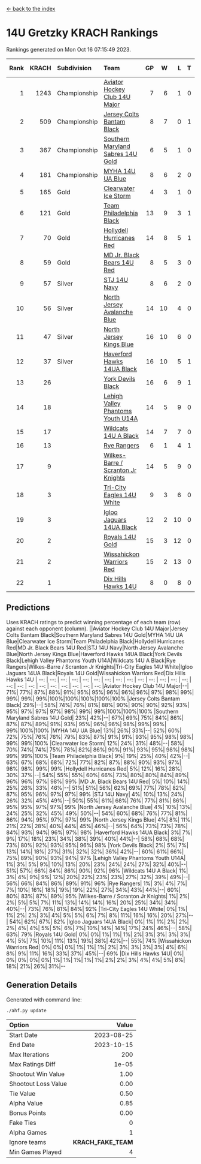 [<- back to the index](readme.md)
# 14U Gretzky KRACH Rankings
Rankings generated on Mon Oct 16 07:15:49 2023.

Rank|KRACH|Subdivision|Team|GP|W|L|T|OTW|OTL|SoS|Exp Wins|Win Diff
---:|---:|:---|:---|---:|---:|---:|---:|---:|---:|---:|---:|---:
1|1243|Championship|[Aviator Hockey Club 14U Major](https://gamesheetstats.com/seasons/3659/teams/140575/schedule)|7|6|1|0|0|0|932|6.8|-0.0
2|509|Championship|[Jersey Colts Bantam Black](https://gamesheetstats.com/seasons/3659/teams/140580/schedule)|8|7|0|1|2|0|42|8.4|0.0
3|367|Championship|[Southern Maryland Sabres 14U Gold](https://gamesheetstats.com/seasons/3659/teams/140588/schedule)|6|5|1|0|0|0|200|5.8|-0.0
4|181|Championship|[MYHA 14U UA Blue](https://gamesheetstats.com/seasons/3659/teams/140583/schedule)|8|6|2|0|0|2|68|6.9|0.0
5|165|Gold|[Clearwater Ice Storm](https://gamesheetstats.com/seasons/3659/teams/142500/schedule)|4|3|1|0|0|0|63|3.9|0.0
6|121|Gold|[Team Philadelphia Black](https://gamesheetstats.com/seasons/3659/teams/140590/schedule)|13|9|3|1|2|1|81|10.4|0.0
7|70|Gold|[Hollydell Hurricanes Red](https://gamesheetstats.com/seasons/3659/teams/140578/schedule)|14|8|5|1|1|1|93|9.4|0.0
8|59|Gold|[MD Jr. Black Bears 14U Red](https://gamesheetstats.com/seasons/3659/teams/140581/schedule)|8|5|3|0|0|0|38|5.9|0.0
9|57|Silver|[STJ 14U Navy](https://gamesheetstats.com/seasons/3659/teams/140589/schedule)|8|6|2|0|0|1|67|6.9|0.0
10|56|Silver|[North Jersey Avalanche Blue](https://gamesheetstats.com/seasons/3659/teams/140584/schedule)|14|10|4|0|0|0|45|10.9|0.0
11|47|Silver|[North Jersey Kings Blue](https://gamesheetstats.com/seasons/3659/teams/140585/schedule)|16|10|6|0|2|1|140|10.9|0.0
12|37|Silver|[Haverford Hawks 14UA Black](https://gamesheetstats.com/seasons/3659/teams/140577/schedule)|16|10|5|1|0|0|60|11.4|0.0
13|26||[York Devils Black](https://gamesheetstats.com/seasons/3659/teams/140595/schedule)|16|6|9|1|0|0|150|7.4|0.0
14|18||[Lehigh Valley Phantoms Youth U14A](https://gamesheetstats.com/seasons/3659/teams/140582/schedule)|14|5|9|0|0|0|115|5.9|0.0
15|17||[Wildcats 14U A Black](https://gamesheetstats.com/seasons/3659/teams/140592/schedule)|14|7|7|0|0|1|136|7.9|0.0
16|13||[Rye Rangers](https://gamesheetstats.com/seasons/3659/teams/140587/schedule)|6|1|4|1|0|0|96|2.4|0.0
17|9||[Wilkes-Barre / Scranton Jr Knights](https://gamesheetstats.com/seasons/3659/teams/140593/schedule)|14|5|9|0|0|0|49|5.9|0.0
18|3||[Tri-City Eagles 14U White](https://gamesheetstats.com/seasons/3659/teams/140591/schedule)|9|3|6|0|0|0|134|3.9|0.0
19|3||[Igloo Jaguars 14UA Black](https://gamesheetstats.com/seasons/3659/teams/140579/schedule)|12|2|10|0|0|0|37|2.9|0.0
20|2||[Royals 14U Gold](https://gamesheetstats.com/seasons/3659/teams/140586/schedule)|15|3|12|0|0|0|96|3.9|0.0
21|2||[Wissahickon Warriors Red](https://gamesheetstats.com/seasons/3659/teams/140594/schedule)|15|2|13|0|0|0|41|2.9|0.0
22|1||[Dix Hills Hawks 14U](https://gamesheetstats.com/seasons/3659/teams/140576/schedule)|8|0|8|0|0|0|31|0.9|0.0

## Predictions
Uses KRACH ratings to predict winning percentage of each team (row) against each opponent (column).
||Aviator Hockey Club 14U Major|Jersey Colts Bantam Black|Southern Maryland Sabres 14U Gold|MYHA 14U UA Blue|Clearwater Ice Storm|Team Philadelphia Black|Hollydell Hurricanes Red|MD Jr. Black Bears 14U Red|STJ 14U Navy|North Jersey Avalanche Blue|North Jersey Kings Blue|Haverford Hawks 14UA Black|York Devils Black|Lehigh Valley Phantoms Youth U14A|Wildcats 14U A Black|Rye Rangers|Wilkes-Barre / Scranton Jr Knights|Tri-City Eagles 14U White|Igloo Jaguars 14UA Black|Royals 14U Gold|Wissahickon Warriors Red|Dix Hills Hawks 14U
| --: | --: | --: | --: | --: | --: | --: | --: | --: | --: | --: | --: | --: | --: | --: | --: | --: | --: | --: | --: | --: | --: | --: 
|Aviator Hockey Club 14U Major|--| 71%| 77%| 87%| 88%| 91%| 95%| 95%| 96%| 96%| 96%| 97%| 98%| 99%| 99%| 99%| 99%|100%|100%|100%|100%|100%
|Jersey Colts Bantam Black| 29%|--| 58%| 74%| 76%| 81%| 88%| 90%| 90%| 90%| 92%| 93%| 95%| 97%| 97%| 97%| 98%| 99%| 99%|100%|100%|100%
|Southern Maryland Sabres 14U Gold| 23%| 42%|--| 67%| 69%| 75%| 84%| 86%| 87%| 87%| 89%| 91%| 93%| 95%| 96%| 96%| 98%| 99%| 99%| 99%|100%|100%
|MYHA 14U UA Blue| 13%| 26%| 33%|--| 52%| 60%| 72%| 75%| 76%| 76%| 79%| 83%| 87%| 91%| 91%| 93%| 95%| 98%| 98%| 99%| 99%|100%
|Clearwater Ice Storm| 12%| 24%| 31%| 48%|--| 58%| 70%| 74%| 74%| 75%| 78%| 82%| 86%| 90%| 91%| 93%| 95%| 98%| 98%| 99%| 99%|100%
|Team Philadelphia Black|  9%| 19%| 25%| 40%| 42%|--| 63%| 67%| 68%| 68%| 72%| 77%| 82%| 87%| 88%| 90%| 93%| 97%| 98%| 98%| 99%| 99%
|Hollydell Hurricanes Red|  5%| 12%| 16%| 28%| 30%| 37%|--| 54%| 55%| 55%| 60%| 66%| 73%| 80%| 80%| 84%| 89%| 96%| 96%| 97%| 98%| 99%
|MD Jr. Black Bears 14U Red|  5%| 10%| 14%| 25%| 26%| 33%| 46%|--| 51%| 51%| 56%| 62%| 69%| 77%| 78%| 82%| 87%| 95%| 96%| 97%| 97%| 99%
|STJ 14U Navy|  4%| 10%| 13%| 24%| 26%| 32%| 45%| 49%|--| 50%| 55%| 61%| 68%| 76%| 77%| 81%| 86%| 95%| 95%| 97%| 97%| 99%
|North Jersey Avalanche Blue|  4%| 10%| 13%| 24%| 25%| 32%| 45%| 49%| 50%|--| 54%| 60%| 68%| 76%| 77%| 81%| 86%| 94%| 95%| 97%| 97%| 99%
|North Jersey Kings Blue|  4%|  8%| 11%| 21%| 22%| 28%| 40%| 44%| 45%| 46%|--| 56%| 64%| 73%| 73%| 78%| 84%| 93%| 94%| 96%| 97%| 98%
|Haverford Hawks 14UA Black|  3%|  7%|  9%| 17%| 18%| 23%| 34%| 38%| 39%| 40%| 44%|--| 58%| 68%| 68%| 73%| 80%| 92%| 93%| 95%| 96%| 98%
|York Devils Black|  2%|  5%|  7%| 13%| 14%| 18%| 27%| 31%| 32%| 32%| 36%| 42%|--| 60%| 61%| 66%| 75%| 89%| 90%| 93%| 94%| 97%
|Lehigh Valley Phantoms Youth U14A|  1%|  3%|  5%|  9%| 10%| 13%| 20%| 23%| 24%| 24%| 27%| 32%| 40%|--| 51%| 57%| 66%| 84%| 86%| 90%| 92%| 96%
|Wildcats 14U A Black|  1%|  3%|  4%|  9%|  9%| 12%| 20%| 22%| 23%| 23%| 27%| 32%| 39%| 49%|--| 56%| 66%| 84%| 86%| 89%| 91%| 96%
|Rye Rangers|  1%|  3%|  4%|  7%|  7%| 10%| 16%| 18%| 19%| 19%| 22%| 27%| 34%| 43%| 44%|--| 60%| 80%| 83%| 87%| 89%| 95%
|Wilkes-Barre / Scranton Jr Knights|  1%|  2%|  2%|  5%|  5%|  7%| 11%| 13%| 14%| 14%| 16%| 20%| 25%| 34%| 34%| 40%|--| 73%| 76%| 81%| 84%| 92%
|Tri-City Eagles 14U White|  0%|  1%|  1%|  2%|  2%|  3%|  4%|  5%|  5%|  6%|  7%|  8%| 11%| 16%| 16%| 20%| 27%|--| 54%| 62%| 67%| 82%
|Igloo Jaguars 14UA Black|  0%|  1%|  1%|  2%|  2%|  2%|  4%|  4%|  5%|  5%|  6%|  7%| 10%| 14%| 14%| 17%| 24%| 46%|--| 58%| 63%| 79%
|Royals 14U Gold|  0%|  0%|  1%|  1%|  1%|  2%|  3%|  3%|  3%|  3%|  4%|  5%|  7%| 10%| 11%| 13%| 19%| 38%| 42%|--| 55%| 74%
|Wissahickon Warriors Red|  0%|  0%|  0%|  1%|  1%|  1%|  2%|  3%|  3%|  3%|  3%|  4%|  6%|  8%|  9%| 11%| 16%| 33%| 37%| 45%|--| 69%
|Dix Hills Hawks 14U|  0%|  0%|  0%|  0%|  0%|  1%|  1%|  1%|  1%|  1%|  2%|  2%|  3%|  4%|  4%|  5%|  8%| 18%| 21%| 26%| 31%|--

## Generation Details

Generated with command line:
```
./ahf.py update
```

| Option | Value |
| :----- | ----: |
| Start Date | 2023-08-25 |
| End Date | 2023-10-15 |
| Max Iterations | 200 |
| Max Ratings Diff | 1e-05 |
| Shootout Win Value | 1.00 |
| Shootout Loss Value | 0.00 |
| Tie Value | 0.50 |
| Alpha Value | 0.85 |
| Bonus Points | 0.00 |
| Fake Ties | 0 |
| Alpha Games | 1 |
| Ignore teams | __KRACH_FAKE_TEAM__ |
| Min Games Played | 4 |

